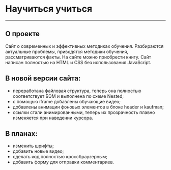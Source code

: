 # Научиться учиться
------
## О проекте
Сайт о современных и эффективных методиках обучения. Разбираются актуальные проблемы, приводятся методики обучения, рассматриваются факты. На сайте можно приобрести книгу. Сайт написан полностью на HTML и CSS без использования JavaScript.

## В новой версии сайта:
* переработана файловая структура, теперь она полностью соответствует БЭМ и выполнена по схеме Nested;
* с помощью iframe добавлены обучающие видео;
* добавлены анимации фоновых элементов в блоке header и kaufman;
* cсылки стали анимированными, теперь их прозрачность плавно изменяется при наведении курсора.

## В планах:
* изменить шрифты;
* добавить новые видео;
* сделать код полностью кроссбраузерным;
* добавить форму для отправки комментариев.
